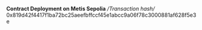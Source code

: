 **Contract Deployment on Metis Sepolia**
*/Transaction hash/*
0x819d42f4417f1ba72bc25aeefbffccf45e1abcc9a06f78c3000881af628f5e3e
